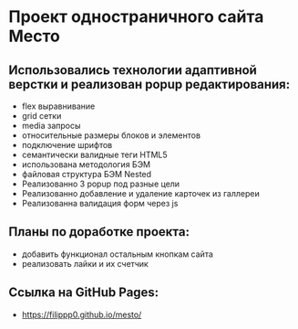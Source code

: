 # **Проект одностраничного сайта Место**
## Использовались технологии адаптивной верстки и реализован popup редактирования:
* flex выравнивание
* grid сетки
* media запросы
* относительные размеры блоков и элементов
* подключение шрифтов
* семантически валидные теги HTML5
* использована методология БЭМ
* файловая структура БЭМ Nested
* Реализованно 3 popup под разные цели
* Реализованно добавление и удаление карточек из галлереи
* Реализованна валидация форм через js
## Планы по доработке проекта:
* добавить функционал остальным кнопкам сайта
* реализовать лайки и их счетчик
## Ссылка на GitHub Pages:
* https://filippp0.github.io/mesto/
